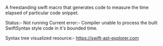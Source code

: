 A freestanding swift macro that generates code to measure the time elapsed of particular code snippet. 

Status:- Not running
Current error:- Compiler unable to process the built SwiftSyntax style code in it's bounded time. 

Syntax tree visualized resource:- https://swift-ast-explorer.com

